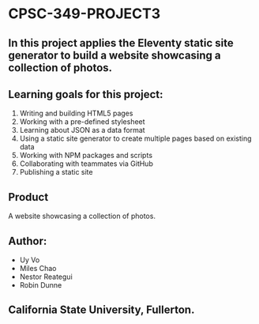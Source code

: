 # CPSC-349-PROJECT3
## In this project applies the Eleventy static site generator to build a website showcasing a collection of photos.

## Learning goals for this project:
1. Writing and building HTML5 pages
2. Working with a pre-defined stylesheet
3. Learning about JSON as a data format
4. Using a static site generator to create multiple pages based on existing data
5. Working with NPM packages and scripts
6. Collaborating with teammates via GitHub
7. Publishing a static site

## Product
A website showcasing a collection of photos.

## Author: 
- Uy Vo 
- Miles Chao
- Nestor Reategui 
- Robin Dunne
## California State University, Fullerton.
